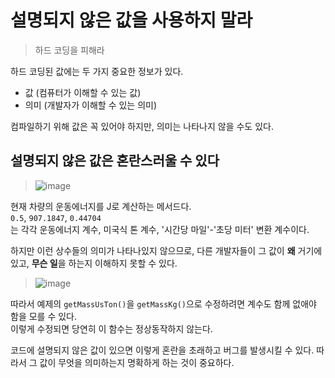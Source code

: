 # 설명되지 않은 값을 사용하지 말라
> 하드 코딩을 피해라

하드 코딩된 값에는 두 가지 중요한 정보가 있다.
- 값 (컴퓨터가 이해할 수 있는 값)
- 의미 (개발자가 이해할 수 있는 의미)

컴파일하기 위해 값은 꼭 있어야 하지만, 의미는 나타나지 않을 수도 있다.

## 설명되지 않은 값은 혼란스러울 수 있다
> ![image](https://user-images.githubusercontent.com/39221443/223903976-58660ea4-685f-40ee-8c57-e18d1722e45e.png)

현재 차량의 운동에너지를 J로 계산하는 메서드다.  
`0.5`, `907.1847`, `0.44704`  
는 각각 운동에너지 계수, 미국식 톤 계수, '시간당 마일'-'초당 미터' 변환 계수이다.  

하지만 이런 상수들의 의미가 나타나있지 않으므로, 다른 개발자들이 그 값이 **왜** 거기에 있고, **무슨 일**을 하는지 이해하지 못할 수 있다. 
> ![image](https://user-images.githubusercontent.com/39221443/223905620-3fee5a7d-a48e-41b4-8b95-2d1056f66e6a.png)

따라서 예제의 `getMassUsTon()`을 `getMassKg()`으로 수정하려면 계수도 함께 없애야 함을 모를 수 있다.  
이렇게 수정되면 당연히 이 함수는 정상동작하지 않는다.

코드에 설명되지 않은 값이 있으면 이렇게 혼란을 초래하고 버그를 발생시킬 수 있다.
따라서 그 값이 무엇을 의미하는지 명확하게 하는 것이 중요하다.

